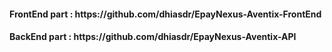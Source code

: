 <h4>FrontEnd part : https://github.com/dhiasdr/EpayNexus-Aventix-FrontEnd</h4>
<h4>BackEnd part : https://github.com/dhiasdr/EpayNexus-Aventix-API</h4>
